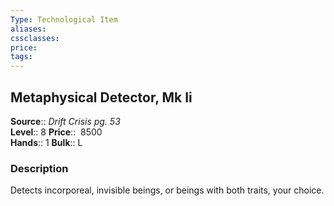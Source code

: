 ```yaml
---
Type: Technological Item
aliases:
cssclasses:
price: 
tags:
---
```

## Metaphysical Detector, Mk Ii

**Source**:: _Drift Crisis pg. 53_  
**Level**:: 8
**Price**::  8500  
**Hands**:: 1
**Bulk**:: L

### Description

Detects incorporeal, invisible beings, or beings with both traits, your choice.